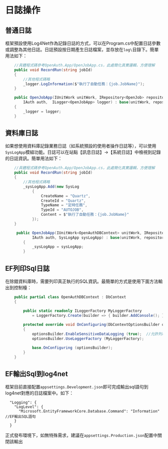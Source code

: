 # 日誌操作

## 普通日誌

框架預設使用Log4Net作為記錄日誌的方式，可以在Program.cs中配置日誌參數或調整為其他日誌。日誌預設按日期產生日誌檔案，並存放在`log\`目錄下。簡單用法如下：

```csharp
    //具體程式碼參考OpenAuth.App/OpenJobApp.cs，此處簡化真實邏輯，方便理解
    public void RecordRun(string jobId)
    {
        //其他程式碼略
        _logger.LogInformation($"執行了自動任務：{job.JobName}");
    }

    public OpenJobApp(IUnitWork unitWork, IRepository<OpenJob> repository,
        IAuth auth,  ILogger<OpenJobApp> logger) : base(unitWork, repository, auth)
    {
        _logger = logger;
    }
```

## 資料庫日誌

如果想使用資料庫記錄業務日誌（如系統預設的使用者操作日誌等），可以使用`SysLogApp`模組功能。日誌可以在站點【訊息日誌】->【系統日誌】中檢視到記錄的日誌資訊。簡單用法如下：

```csharp
    //具體程式碼參考OpenAuth.App/OpenJobApp.cs，此處簡化真實邏輯，方便理解
    public void RecordRun(string jobId)
    {
        //其他程式碼略
        _sysLogApp.Add(new SysLog
            {
                CreateName = "Quartz",
                CreateId = "Quartz",
                TypeName = "定時任務",
                TypeId = "AUTOJOB",
                Content = $"執行了自動任務：{job.JobName}"
            });
    }

     public OpenJobApp(IUnitWork<OpenAuthDBContext> unitWork, IRepository<OpenJob,OpenAuthDBContext> repository,
            IAuth auth, SysLogApp sysLogApp) : base(unitWork, repository, auth)
        {
            _sysLogApp = sysLogApp;
        }
```

## EF列印Sql日誌

在除錯資料庫時，需要列印真正執行的SQL資訊。最簡單的方式是使用下面方法輸出到控制檯：

```csharp
    public partial class OpenAuthDBContext : DbContext
    {

        public static readonly ILoggerFactory MyLoggerFactory
            = LoggerFactory.Create(builder => { builder.AddConsole(); });
        
        protected override void OnConfiguring(DbContextOptionsBuilder optionsBuilder)
        {
            optionsBuilder.EnableSensitiveDataLogging (true);  //允許列印參數
            optionsBuilder.UseLoggerFactory (MyLoggerFactory);

            base.OnConfiguring (optionsBuilder);
        }
    }
```

## EF輸出Sql到log4net

框架目前直接配置`appsettings.Development.json`即可完成輸出sql語句到log4net對應的日誌檔案中。如下：

```
  "Logging": {
    "LogLevel": {
      "Microsoft.EntityFrameworkCore.Database.Command": "Information"  //EF輸出SQL語句
    }
  }
```

正式發布環境下，如無特殊需求，建議在`appsettings.Production.json`配置中關閉該輸出
